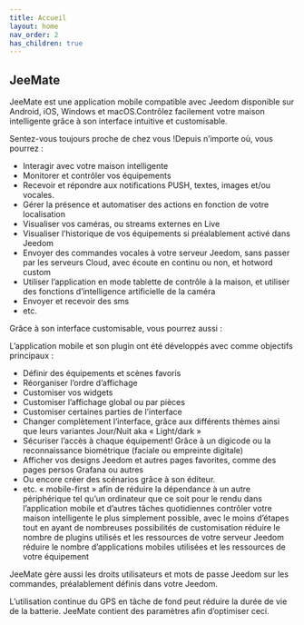 ```yaml
---
title: Accueil
layout: home
nav_order: 2
has_children: true
---
```


## JeeMate



JeeMate est une application mobile compatible avec Jeedom disponible sur Android, iOS, Windows et macOS.Contrôlez facilement votre maison intelligente grâce à son interface intuitive et customisable.



Sentez-vous toujours proche de chez vous !Depuis n’importe où, vous pourrez :

- Interagir avec votre maison intelligente
- Monitorer et contrôler vos équipements
- Recevoir et répondre aux notifications PUSH, textes, images et/ou vocales.
- Gérer la présence et automatiser des actions en fonction de votre localisation
- Visualiser vos caméras, ou streams externes en Live
- Visualiser l’historique de vos équipements si préalablement activé dans Jeedom
- Envoyer des commandes vocales à votre serveur Jeedom, sans passer par les serveurs Cloud, avec écoute en continu ou non, et hotword custom
- Utiliser l’application en mode tablette de contrôle à la maison, et utiliser des fonctions d’intelligence artificielle de la caméra
- Envoyer et recevoir des sms
- etc.

Grâce à son interface customisable, vous pourrez aussi :

L’application mobile et son plugin ont été développés avec comme objectifs principaux :

- Définir des équipements et scènes favoris
- Réorganiser l’ordre d’affichage
- Customiser vos widgets
- Customiser l’affichage global ou par pièces
- Customiser certaines parties de l’interface
- Changer complètement l’interface, grâce aux différents thèmes ainsi que leurs variantes Jour/Nuit aka « Light/dark »
- Sécuriser l’accès à chaque équipement! Grâce à un digicode ou la reconnaissance biométrique (faciale ou empreinte digitale)
- Afficher vos designs Jeedom et autres pages favorites, comme des pages persos Grafana ou autres
- Ou encore créer des scénarios grâce à son éditeur.
- etc.
« mobile-first » afin de réduire la dépendance à un autre périphérique tel qu’un ordinateur que ce soit pour le rendu dans l’application mobile et d’autres tâches quotidiennes
contrôler votre maison intelligente le plus simplement possible, avec le moins d’étapes tout en ayant de nombreuses possibilités de customisation
réduire le nombre de plugins utilisés et les ressources de votre serveur Jeedom
réduire le nombre d’applications mobiles utilisées et les ressources de votre équipement

JeeMate gère aussi les droits utilisateurs et mots de passe Jeedom sur les commandes, préalablement définis dans votre Jeedom.

L’utilisation continue du GPS en tâche de fond peut réduire la durée de vie de la batterie. JeeMate contient des paramètres afin d’optimiser ceci.









